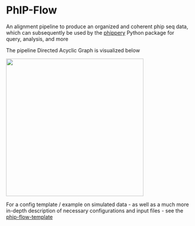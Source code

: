 # PhIP-Flow

An alignment pipeline to produce an organized and coherent phip seq data, which can subsequently be used by the [phippery](https://github.com/matsengrp/phippery) Python package for query, analysis, and more

The pipeline Directed Acyclic Graph is visualized below
<p>
  <img src="dag.png" width="375">
</p>

For a config template / example on simulated data - as well as a much more in-depth description of necessary configurations and input files - see the [phip-flow-template](https://github.com/matsengrp/phip-flow-template)
